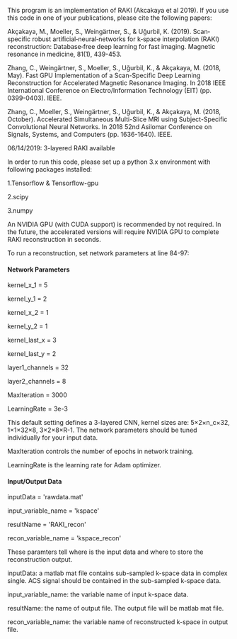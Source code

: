 This program is an implementation of RAKI (Akcakaya et al 2019). If you use this code in one of your publications, please cite the following papers:

Akçakaya, M., Moeller, S., Weingärtner, S., & Uğurbil, K. (2019). Scan‐specific robust artificial‐neural‐networks for k‐space interpolation (RAKI) reconstruction: Database‐free deep learning for fast imaging. Magnetic resonance in medicine, 81(1), 439-453.

Zhang, C., Weingärtner, S., Moeller, S., Uğurbil, K., & Akçakaya, M. (2018, May). Fast GPU Implementation of a Scan-Specific Deep Learning Reconstruction for Accelerated Magnetic Resonance Imaging. In 2018 IEEE International Conference on Electro/Information Technology (EIT) (pp. 0399-0403). IEEE.

Zhang, C., Moeller, S., Weingärtner, S., Uğurbil, K., & Akçakaya, M. (2018, October). Accelerated Simultaneous Multi-Slice MRI using Subject-Specific Convolutional Neural Networks. In 2018 52nd Asilomar Conference on Signals, Systems, and Computers (pp. 1636-1640). IEEE.

06/14/2019: 3-layered RAKI available

In order to run this code, please set up a python 3.x environment with following packages installed:

1.Tensorflow & Tensorflow-gpu

2.scipy

3.numpy 

An NVIDIA GPU (with CUDA support) is recommended by not required. In the future, the accelerated versions will require NVIDIA GPU to complete RAKI reconstruction in seconds. 

To run a reconstruction, set network parameters at line 84-97:

#### Network Parameters ####
kernel_x_1 = 5

kernel_y_1 = 2


kernel_x_2 = 1

kernel_y_2 = 1


kernel_last_x = 3

kernel_last_y = 2


layer1_channels = 32 

layer2_channels = 8


MaxIteration = 3000

LearningRate = 3e-3

This default setting defines a 3-layered CNN, kernel sizes are: 5×2×n_c×32, 1×1×32×8, 3×2×8×R-1. The network parameters should be tuned individually for your input data. 

MaxIteration controls the number of epochs in network training. 

LearningRate is the learning rate for Adam optimizer.

#### Input/Output Data ####

inputData = 'rawdata.mat'

input_variable_name = 'kspace'

resultName = 'RAKI_recon'

recon_variable_name = 'kspace_recon'

These paramters tell where is the input data and where to store the reconstruction output.

inputData: a matlab mat file contains sub-sampled k-space data in complex single. ACS signal should be contained in the sub-sampled k-space data. 

input_variable_name: the variable name of input k-space data.

resultName: the name of output file. The output file will be matlab mat file.

recon_variable_name: the variable name of reconstructed k-space in output file.
